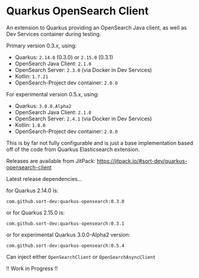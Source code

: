 # Quarkus OpenSearch Client

An extension to Quarkus providing an OpenSearch Java client, as well as Dev Services container during testing.

Primary version 0.3.x, using:

* Quarkus: `2.14.0` (0.3.0) or `2.15.0` (0.3.1)
* OpenSearch Java Client: `2.1.0`
* OpenSearch Server: `2.3.0` (via Docker in Dev Services)
* Kotlin: `1.7.21`
* OpenSearch-Project dev container: `2.0.0`

For experimental version 0.5.x, using:

* Quarkus: `3.0.0.Alpha2`
* OpenSearch Java Client: `2.1.0`
* OpenSearch Server: `2.4.1`  (via Docker in Dev Services)
* Kotlin: `1.8.0`
* OpenSearch-Project dev container: `2.0.0`

This is by far not fully configurable and is just a base implementation based off of the code from Quarkus Elasticsearch
extension.

Releases are available from JitPack: https://jitpack.io/#sort-dev/quarkus-opensearch-client

Latest release dependencies...

for Quarkus 2.14.0 is:

```text
com.github.sort-dev:quarkus-opensearch:0.3.0
```

or for Quarkus 2.15.0 is:

```text
com.github.sort-dev:quarkus-opensearch:0.3.1
```

or for experimental Quarkus 3.0.0-Alpha2 version:

```text
com.github.sort-dev:quarkus-opensearch:0.5.4
```

Can inject either `OpenSearchClient` or `OpenSearchAsyncClient`

!! Work in Progress !!